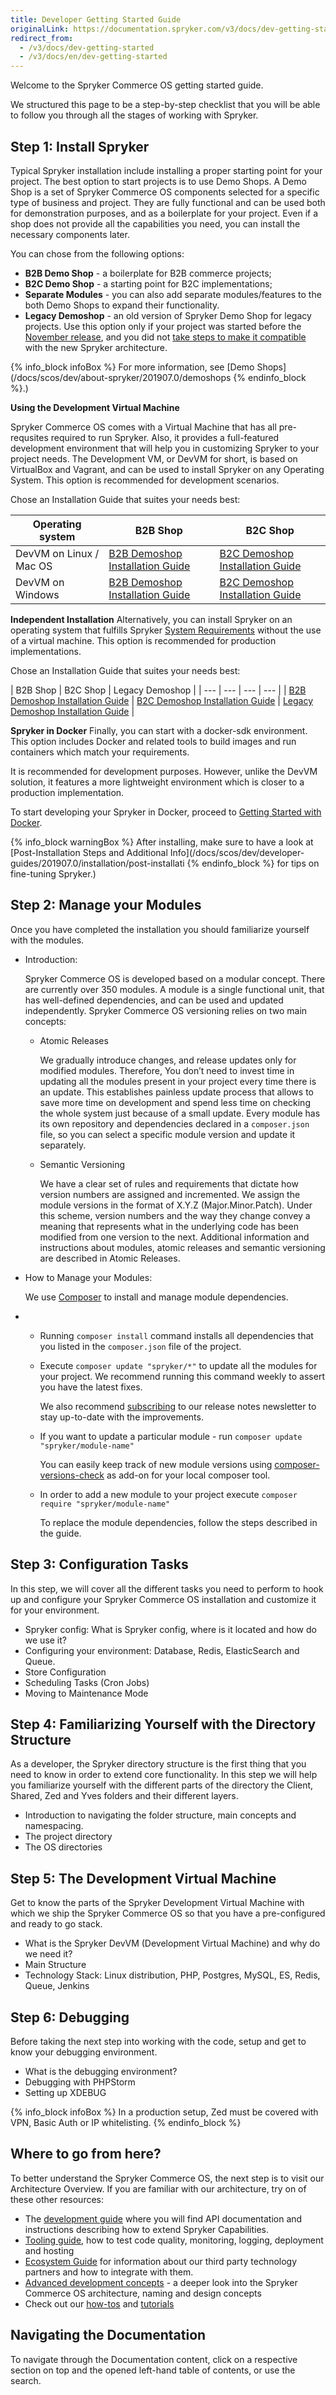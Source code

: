 ```yaml
---
title: Developer Getting Started Guide
originalLink: https://documentation.spryker.com/v3/docs/dev-getting-started
redirect_from:
  - /v3/docs/dev-getting-started
  - /v3/docs/en/dev-getting-started
---
```


Welcome to the Spryker Commerce OS getting started guide.

We structured this page to be a step-by-step checklist that you will be able to follow you through all the stages of working with Spryker.

## Step 1: Install Spryker

Typical Spryker installation include installing a proper starting point for your project. The best option to start projects is to use Demo Shops. A Demo Shop is a set of Spryker Commerce OS components selected for a specific type of business and project. They are fully functional and can be used both for demonstration purposes, and as a boilerplate for your project. Even if a shop does not provide all the capabilities you need, you can install the necessary components later.

You can chose from the following options:

* **B2B Demo Shop** - a boilerplate for B2B commerce projects;
* **B2C Demo Shop** - a starting point for B2C implementations;
* **Separate Modules** - you can also add separate modules/features to the both Demo Shops to expand their functionality.
* **Legacy Demoshop** - an old version of Spryker Demo Shop for legacy projects. Use this option only if your project was started before the [November release](http://documentation.spryker.com/v3/docs/release-notes-2018-11-0), and you did not [take steps to make it compatible](/docs/scos/dev/migration-and-integration/201907.0/updating-the-legacy-demoshop-with-scos/about-updating) with the new Spryker architecture.

{% info_block infoBox %}
For more information, see [Demo Shops](/docs/scos/dev/about-spryker/201907.0/demoshops
{% endinfo_block %}.)

**Using the Development Virtual Machine**

Spryker Commerce OS comes with a Virtual Machine that has all pre-requsites required to run Spryker. Also, it provides a full-featured development environment that will help you in customizing Spryker to your project needs. The Development VM, or DevVM for short, is based on VirtualBox and Vagrant, and can be used to install Spryker on any Operating System. This option is recommended for development scenarios.

Chose an Installation Guide that suites your needs best:

| Operating system | B2B Shop  | B2C Shop | 
| ----------------------- | ------------------------------------------------------------ | ------------------------------------------------------------ | 
| DevVM on Linux / Mac OS | [B2B Demoshop Installation Guide](https://documentation.spryker.com/v3/docs/en/installation-guide-b2b#mac-os-or-linux--with-development-virtual-machine) | [B2C Demoshop Installation Guide](https://documentation.spryker.com/v3/docs/en/b2c-demo-shop-installation-mac-os-or-linux-with-devvm#mac-os-or-linux--with-development-virtual-machine) |
| DevVM on Windows        | [B2B Demoshop Installation Guide](https://documentation.spryker.com/v3/docs/en/installation-guide-b2b#windows-with-development-virtual-machine) | [B2C Demoshop Installation Guide](https://documentation.spryker.com/v3/docs/en/b2c-demo-shop-installation-mac-os-or-linux-with-devvm#windows-with-development-virtual-machine)

**Independent Installation**
Alternatively, you can install Spryker on an operating system that fulfills Spryker [System Requirements](/docs/scos/dev/developer-guides/201907.0/installation/system-requirem) without the use of a virtual machine. This option is recommended for production implementations.

Chose an Installation Guide that suites your needs best:

| B2B Shop | B2C Shop | Legacy Demoshop |
| --- | --- | --- | --- |
| [B2B Demoshop Installation Guide](https://documentation.spryker.com/v3/docs/installation-guide-b2b#without-development-virtual-machine) | [B2C Demoshop Installation Guide](https://documentation.spryker.com/v3/docs/installation-guide-b2с#without-development-virtual-machine) | [Legacy Demoshop Installation Guide](https://documentation.spryker.com/v3/docs/installation-guide-legacy-demoshop#without-development-virtual-machine) |

**Spryker in Docker**
Finally,  you can start with a docker-sdk environment. This option includes Docker and related tools to build images and run containers which match your requirements. 

It is recommended for development purposes. However, unlike the DevVM solution, it features a more lightweight environment which is closer to a production implementation. 

To start developing your Spryker in Docker, proceed to [Getting Started with Docker](/docs/scos/dev/developer-guides/201907.0/installation/spryker-in-docker/getting-started).

{% info_block warningBox %}
After installing, make sure to have a look at [Post-Installation Steps and Additional Info](/docs/scos/dev/developer-guides/201907.0/installation/post-installati
{% endinfo_block %} for tips on fine-tuning Spryker.)

## Step 2: Manage your Modules

Once you have completed the installation you should familiarize yourself with the modules.

* Introduction:

  Spryker Commerce OS is developed based on a modular concept. There are currently over 350 modules. A module is a single functional unit, that has well-defined dependencies, and can be used and updated independently. Spryker Commerce OS versioning relies on two main concepts:

  * Atomic Releases

    We gradually introduce changes, and release updates only for modified modules. Therefore, You don’t need to invest time in updating all the modules present in your project every time there is an update. This establishes painless update process that allows to save more time on development and spend less time on checking the whole system just because of a small update. Every module has its own repository and dependencies declared in a `composer.json` file, so you can select a specific module version and update it separately.

  * Semantic Versioning

    We have a clear set of rules and requirements that dictate how version numbers are assigned and incremented. We assign the module versions in the format of X.Y.Z (Major.Minor.Patch). Under this scheme, version numbers and the way they change convey a meaning that represents what in the underlying code has been modified from one version to the next. Additional information and instructions about modules, atomic releases and semantic versioning are described in Atomic Releases.

* How to Manage your Modules:

  We use [Composer](/docs/scos/dev/developer-guides/201907.0/installation/composer) to install and manage module dependencies.

* * Running `composer install` command installs all dependencies that you listed in the `composer.json` file of the project.

  * Execute `composer update "spryker/*"` to update all the modules for your project. We recommend running this command weekly to assert you have the latest fixes.

    We also recommend [subscribing](https://now.spryker.com/release-notes) to our release notes newsletter to stay up-to-date with the improvements.

  * If you want to update a particular module - run `composer update "spryker/module-name"`

    You can easily keep track of new module versions using [composer-versions-check](https://github.com/Soullivaneuh/composer-versions-check) as add-on for your local composer tool.

  * In order to add a new module to your project execute `composer require "spryker/module-name"`

    To replace the module dependencies, follow the steps described in the guide.

## Step 3: Configuration Tasks

In this step, we will cover all the different tasks you need to perform to hook up and configure your Spryker Commerce OS installation and customize it for your environment.

* Spryker config: 
  What is Spryker config, where is it located and how do we use it?
* Configuring your environment: 
  Database, Redis, ElasticSearch and Queue.
* Store Configuration
* Scheduling Tasks (Cron Jobs)
* Moving to Maintenance Mode

## Step 4: Familiarizing Yourself with the Directory Structure

As a developer, the Spryker directory structure is the first thing that you need to know in order to extend core functionality. In this step we will help you familiarize yourself with the different parts of the directory the Client, Shared, Zed and Yves folders and their different layers.

* Introduction to navigating the folder structure, main concepts and namespacing.
* The project directory
* The OS directories

## Step 5: The Development Virtual Machine

Get to know the parts of the Spryker Development Virtual Machine with which we ship the Spryker Commerce OS so that you have a pre-configured and ready to go stack.

* What is the Spryker DevVM (Development Virtual Machine) and why do we need it?
* Main Structure
* Technology Stack: Linux distribution, PHP, Postgres, MySQL, ES, Redis, Queue, Jenkins

## Step 6: Debugging

Before taking the next step into working with the code, setup and get to know your debugging environment.

* What is the debugging environment?
* Debugging with PHPStorm
* Setting up XDEBUG

{% info_block infoBox %}
In a production setup, Zed must be covered with VPN, Basic Auth or IP whitelisting.
{% endinfo_block %}

## Where to go from here?

To better understand the Spryker Commerce OS, the next step is to visit our Architecture Overview. If you are familiar with our architecture, try on of these other resources:

* The [development guide](https://documentation.spryker.com/v3/docs/developer-guide) where you will find API documentation and instructions describing how to extend Spryker Capabilities.
* [Tooling guide](https://documentation.spryker.com/v3/docs/about-resources), how to test code quality, monitoring, logging, deployment and hosting
* [Ecosystem Guide](https://documentation.spryker.com/v3/docs/partner-integration) for information about our third party technology partners and how to integrate with them.
* [Advanced development concepts](https://documentation.spryker.com/v3/docs/architecture-concepts) - a deeper look into the Spryker Commerce OS architecture, naming and design concepts
* Check out our [how-tos](/docs/scos/dev/tutorials/201907.0/howtos/how-tos) and [tutorials](/docs/scos/dev/tutorials/201907.0/about-tutorials)

## Navigating the Documentation
To navigate through the Documentation content, click on a respective section on top and the opened left-hand table of contents, or use the search.
